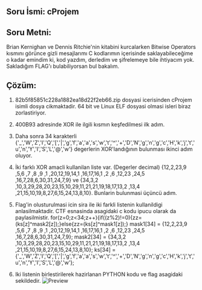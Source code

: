 ## Soru İsmi: cProjem

## Soru Metni: 
Brian Kernighan ve Dennis Ritchie'nin kitabini kurcalarken Bitwise Operators kısmını görünce gizli mesajlarımı C kodlarımın içerisinde saklayabileceğime o kadar emindim ki, kod yazdım, derledim ve şifrelemeye bile ihtiyacım yok. Sakladığım FLAG'ı bulabiliyorsan bul bakalım.

## Çözüm: 
1. 82b5f85851c228a1882ea18d22f2eb66.zip dosyasi icerisinden cProjem isimli dosya cikmaktadir. 64 bit ve Linux ELF dosyasi olmasi isleri biraz zorlastiriyor.

2. 400B93 adresinde XOR ile ilgili kısmın keşfedilmesi ilk adım. 

3. Daha sonra 34 karakterli {'_','W','Z','I','Q','[','|','g','f','a','a','s','w','t','^','+','D','N','g','n','g','c','H','k','j','t','u','n','Y','I','S','L','@','w'} degerlerin XOR'landığının bulunması ikinci adım oluyor. 

4. İki farklı XOR amacli kullanilan liste var. (Degerler decimal) {12,2,23,9 ,5,6 ,7 ,8 ,9 ,1 ,20,12,19,14,1 ,16,17,16,1 ,2 ,6 ,12,23 ,24,5 ,16,7,28,6,30,31,24,7,9} ve {34,3,2 ,10,3,29,28,20,23,15,10,29,11,21,21,19,18,17,13,2 ,13,4 ,21,15,10,19,8,27,6,15,24,13,8,10}. Bunlarin bulunmasi üçüncü adım. 

5. Flag'in olusturulmasi icin sira ile iki farkli listenin kullanildigi anlasilmaktadir. CTF esnasinda asagidaki c kodu ipucu olarak da paylasilmistir. 
for(z=0;z<34;z++){if((z%2)!=0){zz=(ks[z]^mask2[z]);}else{zz=(ks[z]^mask1[z]);}
mask1[34] = {12,2,23,9 ,5,6 ,7 ,8 ,9 ,1 ,20,12,19,14,1 ,16,17,16,1 ,2 ,6 ,12,23 ,24,5 ,16,7,28,6,30,31,24,7,9};
mask2[34] = {34,3,2 ,10,3,29,28,20,23,15,10,29,11,21,21,19,18,17,13,2 ,13,4 ,21,15,10,19,8,27,6,15,24,13,8,10};
ks[34] = {'_','W','Z','I','Q','[','|','g','f','a','a','s','w','t','^','+','D','N','g','n','g','c','H','k','j','t','u','n','Y','I','S','L','@','w'};

6. Iki listenin birlestirilerek hazirlanan PYTHON kodu ve flag asagidaki sekildedir.
![Preview](https://github.com/stmctf/stmctf17/blob/master/REVERSE/cProjem/cProjem.png)

